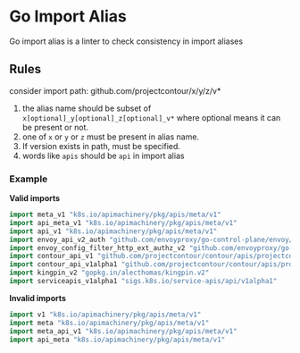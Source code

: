 # Go Import Alias

Go import alias is a linter to check consistency in import aliases

## Rules

consider import path: github.com/projectcontour/x/y/z/v\*

1. the alias name should be subset of `x[optional]_y[optional]_z[optional]_v*` where optional means it can be present or not.
2. one of `x` or `y` or `z` must be present in alias name.
3. If version exists in path, must be specified.
4. words like `apis` should be `api` in import alias

### Example

**Valid imports**

```go
import meta_v1 "k8s.io/apimachinery/pkg/apis/meta/v1"
import api_meta_v1 "k8s.io/apimachinery/pkg/apis/meta/v1"
import api_v1 "k8s.io/apimachinery/pkg/apis/meta/v1"
import envoy_api_v2_auth "github.com/envoyproxy/go-control-plane/envoy/api/v2/auth"
import envoy_config_filter_http_ext_authz_v2 "github.com/envoyproxy/go-control-plane/envoy/config/filter/http/ext_authz/v2"
import contour_api_v1 "github.com/projectcontour/contour/apis/projectcontour/v1"
import contour_api_v1alpha1 "github.com/projectcontour/contour/apis/projectcontour/v1alpha1"
import kingpin_v2 "gopkg.in/alecthomas/kingpin.v2"
import serviceapis_v1alpha1 "sigs.k8s.io/service-apis/api/v1alpha1"
```

**Invalid imports**

```go
import v1 "k8s.io/apimachinery/pkg/apis/meta/v1"
import meta "k8s.io/apimachinery/pkg/apis/meta/v1"
import meta_api_v1 "k8s.io/apimachinery/pkg/apis/meta/v1"
import api_meta "k8s.io/apimachinery/pkg/apis/meta/v1"
```

